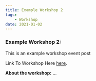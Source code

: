 ```yaml
---
title: Example Workshop 2
tags:
    - Workshop
date: 2021-01-02
---
```


<h3>Example Workshop 2:</h3>
This is an example workshop event post

Link To Workshop Here <a href="https://www.studentclustercompetition.us/">here</a>.

<b>About the workshop:</b> ...
